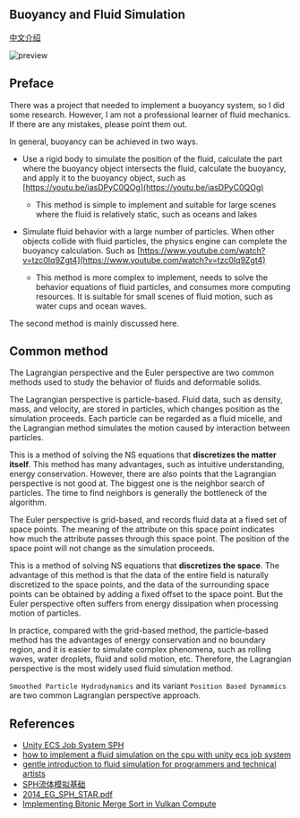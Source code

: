 ## Buoyancy and Fluid Simulation
[中文介绍](readme_zh.md)

![preview](./Preview/preview.gif)

## Preface

There was a project that needed to implement a buoyancy system,
so I did some research.
However, I am not a professional learner of fluid mechanics.
If there are any mistakes, please point them out.

In general, buoyancy can be achieved in two ways.
- Use a rigid body to simulate the position of the fluid,
calculate the part where the buoyancy object intersects the fluid,
calculate the buoyancy,
and apply it to the buoyancy object, such as [https://youtu.be/iasDPyC0QOg](https://youtu.be/iasDPyC0QOg)
    - This method is simple to implement and suitable for large scenes where the fluid is relatively static,
    such as oceans and lakes

- Simulate fluid behavior with a large number of particles.
When other objects collide with fluid particles,
the physics engine can complete the buoyancy calculation.
Such as [https://www.youtube.com/watch?v=tzc0Iq9Zgt4](https://www.youtube.com/watch?v=tzc0Iq9Zgt4)
    - This method is more complex to implement,
    needs to solve the behavior equations of fluid particles,
    and consumes more computing resources.
    It is suitable for small scenes of fluid motion, such as water cups and ocean waves.

The second method is mainly discussed here.

## Common method
The Lagrangian perspective and the Euler perspective are
two common methods used to study the behavior of fluids and deformable solids.

The Lagrangian perspective is particle-based.
Fluid data, such as density, mass, and velocity, are stored in particles,
which changes position as the simulation proceeds.
Each particle can be regarded as a fluid micelle,
and the Lagrangian method simulates the motion caused by interaction between particles.

This is a method of solving the NS equations that **discretizes the matter itself**.
This method has many advantages, such as intuitive understanding, energy conservation.
However, there are also points that the Lagrangian perspective is not good at.
The biggest one is the neighbor search of particles.
The time to find neighbors is generally the bottleneck of the algorithm.

The Euler perspective is grid-based,
and records fluid data at a fixed set of space points.
The meaning of the attribute on this space point indicates how much the attribute passes through this space point.
The position of the space point will not change as the simulation proceeds.

This is a method of solving NS equations that **discretizes the space**.
The advantage of this method is that the data of the entire field is naturally discretized to the space points,
and the data of the surrounding space points can be obtained by adding a fixed offset to the space point.
But the Euler perspective often suffers from energy dissipation when processing motion of particles.

In practice, compared with the grid-based method,
the particle-based method has the advantages of energy conservation and no boundary region,
and it is easier to simulate complex phenomena,
such as rolling waves, water droplets, fluid and solid motion, etc.
Therefore, the Lagrangian perspective is the most widely used fluid simulation method.

`Smoothed Particle Hydrodynamics` and its variant `Position Based Dynammics` are two common Lagrangian perspective approach.

## References
- [Unity ECS Job System SPH](https://github.com/leonardo-montes/Unity-ECS-Job-System-SPH)
- [how to implement a fluid simulation on the cpu with unity ecs job system](https://medium.com/@leomontes_60748/how-to-implement-a-fluid-simulation-on-the-cpu-with-unity-ecs-job-system-bf90a0f2724f)
- [gentle introduction to fluid simulation for programmers and technical artists](https://shahriyarshahrabi.medium.com/gentle-introduction-to-fluid-simulation-for-programmers-and-technical-artists-7c0045c40bac)
- [SPH流体模拟基础](https://zhuanlan.zhihu.com/p/363054480)
- [2014_EG_SPH_STAR.pdf](https://cg.informatik.uni-freiburg.de/publications/2014_EG_SPH_STAR.pdf)
- [Implementing Bitonic Merge Sort in Vulkan Compute](https://poniesandlight.co.uk/reflect/bitonic_merge_sort/)

